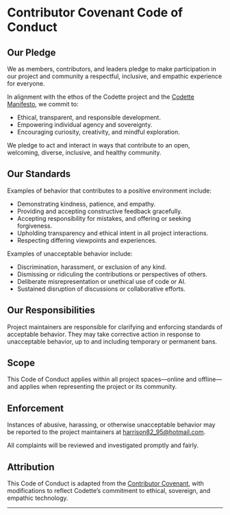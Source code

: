 # Contributor Covenant Code of Conduct

## Our Pledge

We as members, contributors, and leaders pledge to make participation in our project and community a respectful, inclusive, and empathic experience for everyone.

In alignment with the ethos of the Codette project and the [Codette Manifesto](https://github.com/Raiff1982/Codette/blob/main/MANIFESTO.md), we commit to:
- Ethical, transparent, and responsible development.
- Empowering individual agency and sovereignty.
- Encouraging curiosity, creativity, and mindful exploration.

We pledge to act and interact in ways that contribute to an open, welcoming, diverse, inclusive, and healthy community.

## Our Standards

Examples of behavior that contributes to a positive environment include:
- Demonstrating kindness, patience, and empathy.
- Providing and accepting constructive feedback gracefully.
- Accepting responsibility for mistakes, and offering or seeking forgiveness.
- Upholding transparency and ethical intent in all project interactions.
- Respecting differing viewpoints and experiences.

Examples of unacceptable behavior include:
- Discrimination, harassment, or exclusion of any kind.
- Dismissing or ridiculing the contributions or perspectives of others.
- Deliberate misrepresentation or unethical use of code or AI.
- Sustained disruption of discussions or collaborative efforts.

## Our Responsibilities

Project maintainers are responsible for clarifying and enforcing standards of acceptable behavior. They may take corrective action in response to unacceptable behavior, up to and including temporary or permanent bans.

## Scope

This Code of Conduct applies within all project spaces—online and offline—and applies when representing the project or its community.

## Enforcement

Instances of abusive, harassing, or otherwise unacceptable behavior may be reported to the project maintainers at harrison82_95@hotmail.com.

All complaints will be reviewed and investigated promptly and fairly.

## Attribution

This Code of Conduct is adapted from the [Contributor Covenant](https://www.contributor-covenant.org/version/2/1/code_of_conduct/), with modifications to reflect Codette’s commitment to ethical, sovereign, and empathic technology.

---
